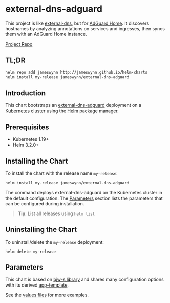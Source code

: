 # external-dns-adguard

This project is like [external-dns](https://github.com/kubernetes-sigs/external-dns), but for [AdGuard Home](https://github.com/AdguardTeam/AdGuardHome).
It discovers hostnames by analyzing annotations on services and ingresses, then syncs them with an AdGuard Home instance.

[Project Repo](https://github.com/jameswynn/external-dns-adguard)

## TL;DR

```bash
helm repo add jameswynn http://jameswynn.github.io/helm-charts
helm install my-release jameswynn/external-dns-adguard
```

## Introduction

This chart bootstraps an [external-dns-adguard](https://github.com/jameswynn/external-dns-adguard) deployment on a [Kubernetes](https://kubernetes.io) cluster using the [Helm](https://helm.sh) package manager.

## Prerequisites

- Kubernetes 1.19+
- Helm 3.2.0+

## Installing the Chart

To install the chart with the release name `my-release`:

```bash
helm install my-release jameswynn/external-dns-adguard
```

The command deploys external-dns-adguard on the Kubernetes cluster in the default configuration. The [Parameters](#parameters) section lists the parameters that can be configured during installation.

> **Tip**: List all releases using `helm list`

## Uninstalling the Chart

To uninstall/delete the `my-release` deployment:

```console
helm delete my-release
```

## Parameters

This chart is based on [bjw-s library](https://bjw-s.github.io/helm-charts/docs/common-library/introduction/) and
shares many configuration options with its derived [app-template](https://bjw-s.github.io/helm-charts/docs/app-template/introduction/).

See the [values files](values.yaml) for more examples.
